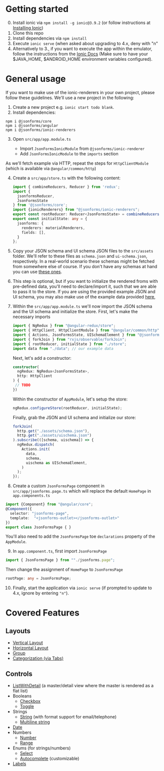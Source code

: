 # Getting started

0. Install ionic via `npm install -g ionic@3.9.2` (or follow instructions at [Installing Ionic](https://ionicframework.com/docs/intro/installation/))
1. Clone this repo
2. Install dependencies via `npm install`
3. Execute `ionic serve` (when asked about upgrading to 4.x, deny with "n"
4. Alternatively to 3., if you want to execute the app within the emulator, follow the instructions
   from the [Ionic Docs](https://ionicframework.com/docs/v1/guide/testing.html) (Make sure to have your $JAVA_HOME,
   $ANDROID_HOME environment variables configured).
   
# General usage

If you want to make use of the ionic-renderers in your own project, please follow these guidelines. We'll use a new project in the following:

1. Create a new project e.g. `ionic start todo blank`. 
2. Install dependencies:
```
npm i @jsonforms/core
npm i @jsonforms/angular
npm i @jsonforms/ionic-renderers
```
3. Open `src/app/app.module.ts`

   * Import `JsonFormsIonicModule` from `@jsonforms/ionic-renderer`
   * Add `JsonFormsIonicModule` to the `imports` section

As we'll fetch example via HTTP, repeat the steps for `HttpClientModule` (which
is available via `@angular/common/http`)

4. Create a `src/app/store.ts` with the following content:
   ```ts
   import { combineReducers, Reducer } from 'redux';
   import {
     jsonformsReducer,
     JsonFormsState
   } from '@jsonforms/core';
   import {ionicRenderers} from "@jsonforms/ionic-renderers";
   export const rootReducer: Reducer<JsonFormsState> = combineReducers({ jsonforms: jsonformsReducer() });
   export const initialState: any = {
     jsonforms: {
       renderers: materialRenderers,
       fields: [],
     }
   };
   ```
   
5. Copy your JSON schema and UI schema JSON files to the `src/assets` folder.
   We'll refer to these files as `schema.json` and `ui-schema.json`, respectively.
   In a real-world scenario these schemas might be fetched from somewhere else of course.
   If you don't have any schemas at hand you can use 
   [these ones](https://github.com/eclipsesource/jsonforms-ionic-playground/tree/master/src/assets).

6. This step is optional, but if you want to initialize the rendered froms
   with pre-defined data, you'll need to declare/import it, such that we are 
   able to pass it to the store. If you are using the provided example JSON
   and UI schema, you may also make use of the example data provided
   [here](https://github.com/eclipsesource/jsonforms-ionic-playground/blob/master/src/app/data.ts),

7. Within the `src/app/app.module.ts` we'll now import the JSON schema and the 
   UI schema and initialize the store. First, let's make the necessary imports

   ```ts
   import { NgRedux } from "@angular-redux/store";
   import { HttpClient, HttpClientModule } from "@angular/common/http";
   import { Actions, JsonFormsState, UISchemaElement } from "@jsonforms/core";
   import { forkJoin } from "rxjs/observable/forkJoin";
   import { rootReducer, initialState } from "./store";
   import data from "./data"; // our example data
   ```
   
   Next, let's add a constructor:
   ```ts
   constructor(
     ngRedux: NgRedux<JsonFormsState>,
     http: HttpClient
   ) {
    // TODO  
   })
   ```

   Within the constructor of `AppModule`, let's setup the store:
   
   ```ts
   ngRedux.configureStore(rootReducer, initialState);
   ```
   
   Finally, grab the JSON and UI schema  and initialize our store:
   ```ts
   forkJoin(
     http.get("./assets/schema.json"),
     http.get("./assets/uischema.json")
   ).subscribe(([schema, uischema]) => {
     ngRedux.dispatch(
       Actions.init(
         data,
         schema,
         uischema as UISchemaElement,
       )
     );  
   });
   ```
8. Create a custom `JsonFormsPage` component in `src/app/jsonforms.page.ts` 
   which will replace the default `HomePage` in `app.components.ts`
 ```ts
 import {Component} from "@angular/core";
 @Component({
   selector: "jsonforms-page",
   template:  "<jsonforms-outlet></jsonforms-outlet>"
 })
 export class JsonFormsPage { }
 ```
 You'll also need to add the `JsonFormsPage` toe `declarations` property
 of the `AppModule`.
 
9. In `app.component.ts`, first import `JsonFormsPage`
 ```ts
 import { JsonFormsPage } from ""./jsonforms.page";
 ```
 Then change the assignment of `HomePage` to `JsonFormsPage`
 ```ts
 rootPage: any = JsonFormsPage;
 ```
 
10. Finally, start the application via `ionic serve` (if prompted to update to 4.x, ignore by entering `"n"`).


# Covered Features

## Layouts
* [Vertical Layout](https://github.com/eclipsesource/jsonforms/blob/master/packages/ionic/src/layouts/vertical/vertical-layout.ts)
* [Horizontal Layout](https://github.com/eclipsesource/jsonforms/blob/master/packages/ionic/src/layouts/horizontal/horizontal-layout.ts)
* [Group](https://github.com/eclipsesource/jsonforms/blob/master/packages/ionic/src/layouts/group/group-layout.ts)
* [Categorization (via Tabs)](https://github.com/eclipsesource/jsonforms/tree/master/packages/ionic/src/layouts/categorization)

## Controls
* [ListWithDetail](https://github.com/eclipsesource/jsonforms/blob/master/packages/ionic/src/other/list-with-detail/list-with-detail-control.ts) 
  (a master/detail view where the master is rendered as a flat list)
* Booleans
  * [Checkbox](https://github.com/eclipsesource/jsonforms/blob/master/packages/ionic/src/controls/boolean/boolean-checkbox-control.ts)
  * [Toggle](https://github.com/eclipsesource/jsonforms/blob/master/packages/ionic/src/controls/boolean/boolean-toggle-control.ts)
* Strings
  * [String](https://github.com/eclipsesource/jsonforms/blob/master/packages/ionic/src/controls/string/string-control.ts) (with format support for email/telephone)
  * [Multiline string](https://github.com/eclipsesource/jsonforms/blob/master/packages/ionic/src/controls/string/multiline-control.ts)
* [Date](https://github.com/eclipsesource/jsonforms/blob/master/packages/ionic/src/controls/date/date-control.ts)
* Numbers
  * [Number](https://github.com/eclipsesource/jsonforms/blob/master/packages/ionic/src/controls/number/number-control.ts)
  * [Range](https://github.com/eclipsesource/jsonforms/blob/master/packages/ionic/src/controls/range/range-control.ts)
* Enums (for strings/numbers)
  * [Select](https://github.com/eclipsesource/jsonforms/blob/master/packages/ionic/src/controls/enum/enum-control.ts)
  * [Autocomplete](https://github.com/eclipsesource/jsonforms/blob/master/packages/ionic/src/controls/enum/autocomplete-control.ts) (customizable)
* [Labels](https://github.com/eclipsesource/jsonforms/blob/master/packages/ionic/src/other/label/label.ts)    

